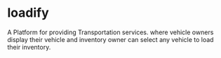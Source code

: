 # loadify
A Platform for providing Transportation services. where vehicle owners display their vehicle and inventory owner can select any vehicle to load their inventory. 
